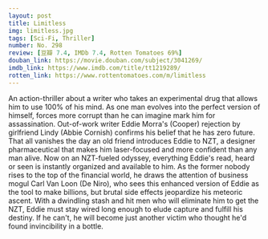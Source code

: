 ```yaml
---
layout: post 
title: Limitless
img: limitless.jpg
tags: [Sci-Fi, Thriller]
number: No. 298
review: [豆瓣 7.4, IMDb 7.4, Rotten Tomatoes 69%]
douban_link: https://movie.douban.com/subject/3041269/
imdb_link: https://www.imdb.com/title/tt1219289/
rotten_link: https://www.rottentomatoes.com/m/limitless
---
```


An action-thriller about a writer who takes an experimental drug that allows him to use 100% of his mind. As one man evolves into the perfect version of himself, forces more corrupt than he can imagine mark him for assassination. Out-of-work writer Eddie Morra's (Cooper) rejection by girlfriend Lindy (Abbie Cornish) confirms his belief that he has zero future. That all vanishes the day an old friend introduces Eddie to NZT, a designer pharmaceutical that makes him laser-focused and more confident than any man alive. Now on an NZT-fueled odyssey, everything Eddie's read, heard or seen is instantly organized and available to him. As the former nobody rises to the top of the financial world, he draws the attention of business mogul Carl Van Loon (De Niro), who sees this enhanced version of Eddie as the tool to make billions, but brutal side effects jeopardize his meteoric ascent. With a dwindling stash and hit men who will eliminate him to get the NZT, Eddie must stay wired long enough to elude capture and fulfill his destiny. If he can't, he will become just another victim who thought he'd found invincibility in a bottle.